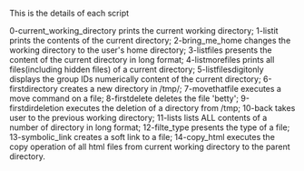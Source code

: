 This is the details of each script

0-current_working_directory prints the current working directory;
1-listit prints the contents of the current directory;
2-bring_me_home changes the working directory to the user's home directory;
3-listfiles presents the content of the current directory in long format;
4-listmorefiles prints all files(including hidden files) of a current directory;
5-listfilesdigitonly displays the group IDs numerically content of the current directory;
6-firstdirectory creates a new directory in /tmp/;
7-movethatfile executes a move command on a file;
8-firstdelete deletes the file 'betty';
9-firstdirdeletion executes the deletion of a directory from /tmp;
10-back takes user to the previous working directory;
11-lists lists ALL contents of a number of directory in long format;
12-filte_type presents the type of a file;
13-symbolic_link creates a soft link to a file;
14-copy_html executes the copy operation of all html files from current working directory to the parent directory.
